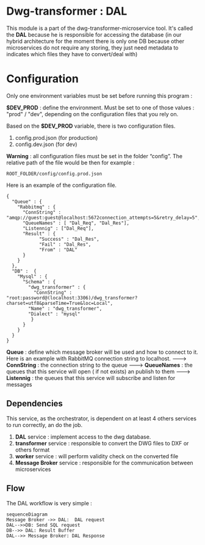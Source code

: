 # Dwg-transformer : DAL

This module is a part of the dwg-transformer-microservice tool. It's called the **DAL** because he is responsible for accessing the database (in our hybrid architecture for the moment there is only one DB because other microservices do not require any storing, they just need metadata to indicates which files they have to convert/deal with)


# Configuration

Only one environment variables must be set before running this program :

**$DEV_PROD** :  define the environment. Must be set to one of those values : "prod" / "dev", depending on the configuration files that you rely on.

Based on the **$DEV_PROD** variable, there is two configuration files. 

 1. config.prod.json (for production)
 2. config.dev.json (for dev)
 
 **Warning** : all configuration files must be set in the folder “config”. The relative path of the file would be then for example :

    ROOT_FOLDER/config/config.prod.json

 Here is an example of the configuration file. 

```
{  
  "Queue" : {  
    "Rabbitmq" : {  
      "ConnString" : "amqp://guest:guest@localhost:5672connection_attempts=5&retry_delay=5",  
	  "QueueNames" : [ "Dal_Req", "Dal_Res"],  
	  "Listennig" : ["Dal_Req"],  
	  "Result" : {  
	        "Success" : "Dal_Res",  
			"Fail" : "Dal_Res",  
			"From" : "DAL"  
	  }  
    }  
  },  
  "DB" :  {  
    "Mysql" : {  
      "Schema" : {  
        "dwg_transformer" : {  
          "ConnString" :  "root:password@(localhost:3306)/dwg_transformer?charset=utf8&parseTime=True&loc=Local",  
		"Name" : "dwg_transformer",  
		"Dialect" : "mysql"  
		 }  
      }  
    }  
  }  
}
```
 **Queue** : define which message broker will be used and how to connect to it. Here is an example with RabbitMQ connection string to localhost.
---> **ConnString** : the connection string to the queue
---> **QueueNames** : the queues that this service will open ( if not exists) an publish to them
---> **Listennig** : the queues that this service will subscribe and listen for messages

## Dependencies

This service, as the orchestrator, is dependent on at least 4 others services to run correctly, an do the job.

 1. **DAL** service : implement access to the dwg database.
 2. **transformer** service : responsible to convert the DWG files to DXF or others format
 3. **worker** service : will perform validity check on the converted file
 4. **Message Broker** service  : responsible for the communication between microservices


## Flow

The DAL workflow is very simple :

```mermaid
sequenceDiagram
Message Broker ->> DAL:  DAL request
DAL-->>DB: Send SQL request
DB-->> DAL: Result Buffer
DAL-->> Message Broker: DAL Response


